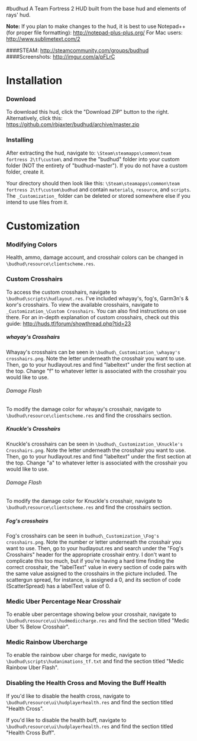 #budhud
A Team Fortress 2 HUD built from the base hud and elements of rays' hud.

**Note:** If you plan to make changes to the hud, it is best to use Notepad++ (for proper file formatting):
http://notepad-plus-plus.org/
For Mac users: http://www.sublimetext.com/2

####STEAM: http://steamcommunity.com/groups/budhud
####Screenshots: http://imgur.com/a/pFLrC

Installation
============
### Download
To download this hud, click the "Download ZIP" button to the right. Alternatively, click this:
https://github.com/rbjaxter/budhud/archive/master.zip

### Installing
After extracting the hud, navigate to: `\Steam\steamapps\common\team fortress 2\tf\custom\` and move the "budhud" folder into your custom folder (NOT the entirety of "budhud-master"). If you do not have a custom folder, create it.

Your directory should then look like this: `\Steam\steamapps\common\team fortress 2\tf\custom\budhud` and contain `materials`, `resource`, and `scripts`. The `_Customization_` folder can be deleted or stored somewhere else if you intend to use files from it.

Customization
=============
### Modifying Colors
Health, ammo, damage account, and crosshair colors can be changed in `\budhud\resource\clientscheme.res`.

### Custom Crosshairs
To access the custom crosshairs, navigate to `\budhud\scripts\hudlayout.res`. I've included whayay's, fog's, Garm3n's & konr's crosshairs. To view the available crosshairs, navigate to `_Customization_\Custom Crosshairs`. You can also find instructions on use there. For an in-depth explanation of custom crosshairs, check out this guide: http://huds.tf/forum/showthread.php?tid=23

##### whayay's Crosshairs
Whayay's crosshairs can be seen in `\budhud\_Customization_\whayay's crosshairs.png`. Note the letter underneath the crosshair you want to use. Then, go to your hudlayout.res and find "labeltext" under the first section at the top. Change "f" to whatever letter is associated with the crosshair you would like to use.

###### Damage Flash
To modify the damage color for whayay's crosshair, navigate to `\budhud\resource\clientscheme.res` and find the crosshairs section.

##### Knuckle's Crosshairs
Knuckle's crosshairs can be seen in `\budhud\_Customization_\Knuckle's Crosshairs.png`. Note the letter underneath the crosshair you want to use. Then, go to your hudlayout.res and find "labeltext" under the first section at the top. Change "a" to whatever letter is associated with the crosshair you would like to use.

###### Damage Flash
To modify the damage color for Knuckle's crosshair, navigate to `\budhud\resource\clientscheme.res` and find the crosshairs section.

##### Fog's crosshairs
Fog's crosshairs can be seen in `budhud\_Customization_\Fog's crosshairs.png`. Note the number or letter underneath the crosshair you want to use. Then, go to your hudlayout.res and search under the "Fog's Crosshairs" header for the appropriate crosshair entry. I don't want to complicate this too much, but if you're having a hard time finding the correct crosshair, the "labelText" value in every section of code pairs with the same value assigned to the crosshairs in the picture included. The scattergun spread, for instance, is assigned a 0, and its section of code (ScatterSpread) has a labelText value of 0.

### Medic Uber Percentage Near Crosshair
To enable uber percentage showing below your crosshair, navigate to `\budhud\resource\ui\hudmediccharge.res` and find the section titled "Medic Uber % Below Crosshair".

### Medic Rainbow Ubercharge
To enable the rainbow uber charge for medic, navigate to `\budhud\scripts\hudanimations_tf.txt` and find the section titled "Medic Rainbow Uber Flash".

### Disabling the Health Cross and Moving the Buff Health
If you'd like to disable the health cross, navigate to `\budhud\resource\ui\hudplayerhealth.res` and find the section titled "Health Cross". 

If you'd like to disable the health buff, navigate to `\budhud\resource\ui\hudplayerhealth.res` and find the section titled "Health Cross Buff".
